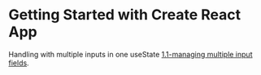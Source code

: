 # Getting Started with Create React App

Handling with multiple inputs in one useState [1.1-managing multiple input fields](https://github.com/facebook/create-react-app).

